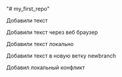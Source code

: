 "# my_first_repo"  


Добавили текст


Добавили текст через веб браузер


Добавили текст локально


Добавили текст в новую ветку newbranch

Добавил локальный конфликт
